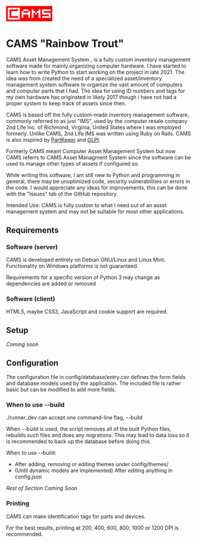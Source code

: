 <div>
  <img src="cams_logo_jan112024.svg" style="width: 25%" alt="CAMS Asset Management System"/>
</div>

# CAMS "Rainbow Trout"

CAMS Asset Management System , is a fully custom inventory management software made for mainly organizing computer hardware. I have started to learn how to write Python to start working on the project in late 2021. The idea was from created the need of a specialized asset/inventory management system software to organize the vast amount of computers and computer parts that I had. The idea for using ID numbers and tags for my own hardware has originated in likely 2017 though I have not had a proper system to keep track of assets since then.

CAMS is based off the fully custom-made inventory management software, commonly referred to as just "IMS", used by the computer resale company 2nd Life Inc. of Richmond, Virginia, United States where I was employed formerly. Unlike CAMS, 2nd Life IMS was written using Ruby on Rails. CAMS is also inspired by [PartKeepr](https://github.com/partkeepr/PartKeepr) and [GLPI](https://github.com/glpi-project/glpi).

Formerly CAMS meant Computer Asset Management System but now CAMS referrs to CAMS Asset Managment System since the software can be used to manage other types of assets if configured so.

While writing this software, I am still new to Python and programming in general, there may be unoptimized code, security vulnerabilities or errors in the code. I would appreciate any ideas for improvements, this can be done with the "Issues" tab of the GitHub repository. 

Intended Use: CAMS is fully custom to what I need out of an asset management system and may not be suitable for most other applications. 

## Requirements

### Software (server)
CAMS is developed entirely on Debian GNU/Linux and Linux Mint. Functionality on Windows platforms is not guaranteed.

Requirements for a specific version of Python 3 may change as dependencies are added or removed

### Software (client)
HTML5, maybe CSS3, JavaScript and cookie support are required.

## Setup
*Coming soon*

## Configuration
The configuration file in config/database/entry.csv defines the form fields and database models used by the application. The included file is rather basic but can be modified to add more fields.

### When to use --build
./runner_dev can accept one command-line flag, --build

When --build is used, the script removes all of the built Python files, rebuilds such files and does any migrations. This may lead to data loss so it is recommended to back up the database before doing this.

When to use --build:

- After adding, removing or editing themes under config/themes/
- (Until dynamic models are implemented) After editing anything in config.json

*Rest of Section Coming Soon*

### Printing
CAMS can make identification tags for parts and devices.

For the best results, printing at 200, 400, 600, 800, 1000 or 1200 DPI is recommended.



